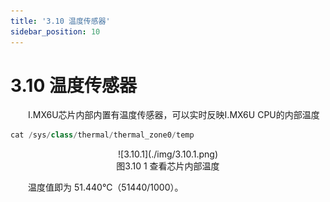 ```yaml
---
title: '3.10 温度传感器'
sidebar_position: 10
---
```


# 3.10 温度传感器

&emsp;&emsp;I.MX6U芯片内部内置有温度传感器，可以实时反映I.MX6U CPU的内部温度

```c#
cat /sys/class/thermal/thermal_zone0/temp
```

<center>
![3.10.1](./img/3.10.1.png)<br />
图3.10 1 查看芯片内部温度
</center>

&emsp;&emsp;温度值即为 51.440℃（51440/1000）。



